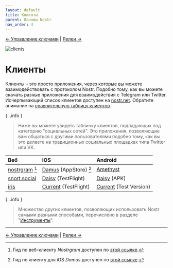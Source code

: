 ```yaml
---
layout: default
title: Клиенты
parent: Основы Nostr
nav_order: 4
---
```


[← Управление ключами](https://nostr.21ideas.org/docs/basics/keys_management.html) | [Релеи →](https://nostr.21ideas.org/docs/basics/explorers.html)

![clients](https://cdn.discordapp.com/attachments/1082203170979205172/1082238998510059540/Tony_HODLer_Blueprint_of_numerous_apps_icons_Leonardo_Da_Vinci__5868fb9f-870c-4663-88de-21b64aa6425a.png)

# Клиенты
Клиенты – это просто приложения, через которые вы можете взаимодействовать с протоколом Nostr. Подобно тому, как вы можете скачать разные приложения для взаимодействия с Telegram или Twitter. Исчерпывающий список клиентов доступен на [nostr.net](https://nostr.net#clients). Обратите внимание на [сравнительную таблицу клиентов](https://github.com/vishalxl/Nostr-Clients-Features-List#nostr-client-feature-list).

{: .info }
> Ниже вы можете увидеть табличку клиентов, подпадающих под категорию "социальных сетей". Это  приложения, позволяющие вам общаться с другими пользователями подобно тому, как вы это делаете на традиционных социальных площадках типа Twitter или VK.

| Веб        | iOS          | Android |
|:-------------|:------------------|:------|
| [nostrgram](https://nostrgram.co/) [^1] | [Damus](https://damus.io/) (AppStore) [^2] | [Amethyst](https://play.google.com/store/apps/details?id=com.vitorpamplona.amethyst&hl=en)  |
| [snort.social](https://snort.social/) | [Daisy](https://neb.lol/nostr) (TestFlight) | [Daisy](https://neb.lol/nostr) (APK)  |
| [iris](https://iris.to/) | [Current](https://app.getcurrent.io/) (TestFlight) | [Current](https://app.getcurrent.io/) (Test Version) |

{: .info }
> Множество других клиентов, позволяющих использовать Nostr самыми разными способами, перечислено в разделе "[Инструменты](https://nostr.21ideas.org/docs/basics/tools.html)".

***

[^1]: Гид по веб-клиенту *Nostrgram* доступен по [этой ссылке](https://nostr.21ideas.org/docs/guides/Nostrgram.html). 

[^2]: Гид по клиенту для iOS *Damus* доступен по [этой ссылке](https://nostr.21ideas.org/docs/guides/damus.html).

[← Управление ключами](https://nostr.21ideas.org/docs/basics/keys_management.html) | [Релеи →](https://nostr.21ideas.org/docs/basics/explorers.html)
